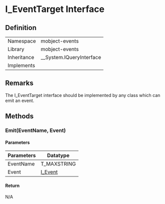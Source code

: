 # I_EventTarget Interface

## Definition

|             |                            |
| ----------- | -------------------------- |
| Namespace   | mobject-events             |
| Library     | mobject-events             |
| Inheritance | \_\_System.IQueryInterface |
| Implements  |                            |

## Remarks

The I_EventTarget interface should be implemented by any class which can emit an event.

## Methods

### Emit(EventName, Event)

#### Parameters

| Parameters | Datatype                               |
| ---------- | -------------------------------------- |
| EventName  | T_MAXSTRING                            |
| Event      | [I_Event](./mobject-events/I_Event.md) |

#### Return

N/A
